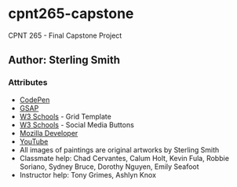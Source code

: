 # cpnt265-capstone
CPNT 265 - Final Capstone Project

## Author: Sterling Smith

### Attributes
- [CodePen](https://codepen.io/AbstractSter/pen/YzBRmev)
- [GSAP](https://gsap.com/docs/v3/Installation)
- [W3 Schools](https://www.w3schools.com/cssref/pr_grid-template-columns.php) - Grid Template
- [W3 Schools](https://www.w3schools.com/howto/howto_css_social_media_buttons.asp) - Social Media Buttons
- [Mozilla Developer](https://developer.mozilla.org/en-US/docs/Web/CSS/box-shadow)
- [YouTube](https://www.youtube.com/watch?v=JX5qDzWDF4U&t=609s)
- All images of paintings are original artworks by Sterling Smith
- Classmate help: Chad Cervantes, Calum Holt, Kevin Fula, Robbie Soriano, Sydney Bruce, Dorothy Nguyen, Emily Seafoot
- Instructor help: Tony Grimes, Ashlyn Knox


